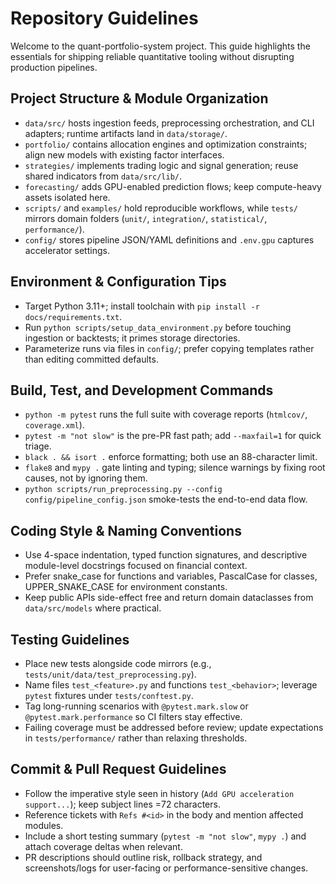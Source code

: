 # Repository Guidelines

Welcome to the quant-portfolio-system project. This guide highlights the essentials for shipping reliable quantitative tooling without disrupting production pipelines.

## Project Structure & Module Organization
- `data/src/` hosts ingestion feeds, preprocessing orchestration, and CLI adapters; runtime artifacts land in `data/storage/`.
- `portfolio/` contains allocation engines and optimization constraints; align new models with existing factor interfaces.
- `strategies/` implements trading logic and signal generation; reuse shared indicators from `data/src/lib/`.
- `forecasting/` adds GPU-enabled prediction flows; keep compute-heavy assets isolated here.
- `scripts/` and `examples/` hold reproducible workflows, while `tests/` mirrors domain folders (`unit/`, `integration/`, `statistical/`, `performance/`).
- `config/` stores pipeline JSON/YAML definitions and `.env.gpu` captures accelerator settings.

## Environment & Configuration Tips
- Target Python 3.11+; install toolchain with `pip install -r docs/requirements.txt`.
- Run `python scripts/setup_data_environment.py` before touching ingestion or backtests; it primes storage directories.
- Parameterize runs via files in `config/`; prefer copying templates rather than editing committed defaults.

## Build, Test, and Development Commands
- `python -m pytest` runs the full suite with coverage reports (`htmlcov/`, `coverage.xml`).
- `pytest -m "not slow"` is the pre-PR fast path; add `--maxfail=1` for quick triage.
- `black . && isort .` enforce formatting; both use an 88-character limit.
- `flake8` and `mypy .` gate linting and typing; silence warnings by fixing root causes, not by ignoring them.
- `python scripts/run_preprocessing.py --config config/pipeline_config.json` smoke-tests the end-to-end data flow.

## Coding Style & Naming Conventions
- Use 4-space indentation, typed function signatures, and descriptive module-level docstrings focused on financial context.
- Prefer snake_case for functions and variables, PascalCase for classes, UPPER_SNAKE_CASE for environment constants.
- Keep public APIs side-effect free and return domain dataclasses from `data/src/models` where practical.

## Testing Guidelines
- Place new tests alongside code mirrors (e.g., `tests/unit/data/test_preprocessing.py`).
- Name files `test_<feature>.py` and functions `test_<behavior>`; leverage `pytest` fixtures under `tests/conftest.py`.
- Tag long-running scenarios with `@pytest.mark.slow` or `@pytest.mark.performance` so CI filters stay effective.
- Failing coverage must be addressed before review; update expectations in `tests/performance/` rather than relaxing thresholds.

## Commit & Pull Request Guidelines
- Follow the imperative style seen in history (`Add GPU acceleration support...`); keep subject lines =72 characters.
- Reference tickets with `Refs #<id>` in the body and mention affected modules.
- Include a short testing summary (`pytest -m "not slow"`, `mypy .`) and attach coverage deltas when relevant.
- PR descriptions should outline risk, rollback strategy, and screenshots/logs for user-facing or performance-sensitive changes.
